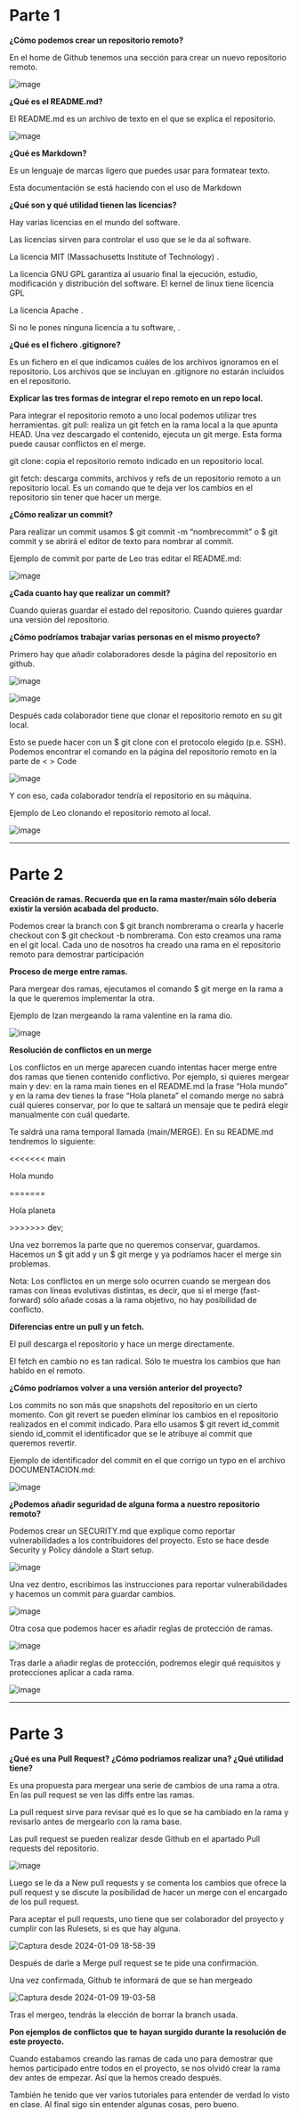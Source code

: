 # Parte 1
**¿Cómo podemos crear un repositorio remoto?**

En el home de Github tenemos una sección para crear un nuevo repositorio remoto.

![image](https://github.com/FranciscoKeiji/PajarraCrusaders/assets/153014626/416d9123-44d4-49b0-a2fa-5b68223b18fa)

**¿Qué es el README.md?**

El README.md es un archivo de texto en el que se explica el repositorio.

![image](https://github.com/FranciscoKeiji/PajarraCrusaders/assets/153014626/590b160a-96a6-49aa-93e8-5ca55bfb8ce0)

**¿Qué es Markdown?**

Es un lenguaje de marcas ligero que puedes usar para formatear texto.

Esta documentación se está haciendo con el uso de Markdown

**¿Qué son y qué utilidad tienen las licencias?**

Hay varias licencias en el mundo del software.

Las licencias sirven para controlar el uso que se le da al software. 

La licencia MIT (Massachusetts Institute of Technology) .

La licencia GNU GPL garantiza al usuario final la ejecución, estudio, modificación y distribución del software. El kernel de linux tiene licencia GPL

La licencia Apache .

Si no le pones ninguna licencia a tu software, .

**¿Qué es el fichero .gitignore?**

Es un fichero en el que indicamos cuáles de los archivos ignoramos en el repositorio. Los archivos que se incluyan en .gitignore no estarán incluidos en el repositorio.

**Explicar las tres formas de integrar el repo remoto en un repo local.**

Para integrar el repositorio remoto a uno local podemos utilizar tres herramientas.
git pull: realiza un git fetch en la rama local a la que apunta HEAD. Una vez descargado el contenido, ejecuta un git merge. Esta forma puede causar conflictos en el merge.

git clone: copia el repositorio remoto indicado en un repositorio local. 

git fetch: descarga commits, archivos y refs de un repositorio remoto a un repositorio local. Es un comando que te deja ver los cambios en el repositorio sin tener que hacer un merge.

**¿Cómo realizar un commit?**

Para realizar un commit usamos $ git commit -m “nombrecommit” o $ git commit y se abrirá el editor de texto para nombrar al commit.

Ejemplo de commit por parte de Leo tras editar el README.md:

![image](https://github.com/FranciscoKeiji/PajarraCrusaders/assets/153014626/e7c317f8-2965-489a-a750-fa650b7431ec)

**¿Cada cuanto hay que realizar un commit?**

Cuando quieras guardar el estado del repositorio. Cuando quieres guardar una versión del repositorio. 

**¿Cómo podríamos trabajar varias personas en el mismo proyecto?**

Primero hay que añadir colaboradores desde la página del repositorio en github.

![image](https://github.com/FranciscoKeiji/PajarraCrusaders/assets/153014626/49b8325a-9319-4173-8cf9-8363e11c2027)

![image](https://github.com/FranciscoKeiji/PajarraCrusaders/assets/153014626/abbefa0c-d043-4b19-866d-62912b8b8be8)

Después cada colaborador tiene que clonar el repositorio remoto en su git local.

Esto se puede hacer con un $ git clone con el protocolo elegido (p.e. SSH). Podemos encontrar el comando en la página del repositorio remoto en la parte de < > Code

![image](https://github.com/FranciscoKeiji/PajarraCrusaders/assets/153014626/4cd2f9ee-d054-42ac-b50f-ecce7a944c63)

Y con eso, cada colaborador tendría el repositorio en su máquina. 

Ejemplo de Leo clonando el repositorio remoto al local.

![image](https://github.com/FranciscoKeiji/PajarraCrusaders/assets/153014626/c8bf70ec-2730-4d92-8da4-c8ed7d43e479)


***
# Parte 2

**Creación de ramas. Recuerda que en la rama master/main sólo debería existir la versión acabada del producto.**

Podemos crear la branch con $ git branch nombrerama o crearla y hacerle checkout con $ git checkout -b nombrerama. Con esto creamos una rama en el git local. Cada uno de nosotros ha creado una rama en el repositorio remoto para demostrar participación

**Proceso de merge entre ramas.**

Para mergear dos ramas, ejecutamos el comando $ git merge en la rama a la que le queremos implementar la otra.

Ejemplo de Izan mergeando la rama valentine en la rama dio.

![image](https://github.com/FranciscoKeiji/PajarraCrusaders/assets/153659311/d2f57e61-6ff8-44f1-9fb2-96b271618502)

**Resolución de conflictos en un merge**

Los conflictos en un merge aparecen cuando intentas hacer merge entre dos ramas que tienen contenido conflictivo. Por ejemplo, si quieres mergear main y dev: en la rama main tienes en el README.md la frase “Hola mundo” y en la rama dev tienes la frase “Hola planeta” el comando merge no sabrá cuál quieres conservar, por lo que te saltará un mensaje que te pedirá elegir manualmente con cuál quedarte.

Te saldrá una rama temporal llamada (main/MERGE). En su README.md tendremos lo siguiente:

<<<<<<< main

Hola mundo

=======

Hola planeta

\>>>>>>> dev;

Una vez borremos la parte que no queremos conservar, guardamos. Hacemos un $ git add y un $ git merge y ya podríamos hacer el merge sin problemas.

Nota: Los conflictos en un merge solo ocurren cuando se mergean dos ramas con líneas evolutivas distintas, es decir, que si el merge (fast-forward) sólo añade cosas a la rama objetivo, no hay posibilidad de conflicto. 

**Diferencias entre un pull y un fetch.**

El pull descarga el repositorio y hace un merge directamente.

El fetch en cambio no es tan radical. Sólo te muestra los cambios que han habido en el remoto.

**¿Cómo podríamos volver a una versión anterior del proyecto?**

Los commits no son más que snapshots del repositorio en un cierto momento. Con git revert se pueden eliminar los cambios en el repositorio realizados en el commit indicado. Para ello usamos $ git revert id_commit siendo id_commit el identificador que se le atribuye al commit que queremos revertir.

Ejemplo de identificador del commit en el que corrigo un typo en el archivo DOCUMENTACION.md:

![image](https://github.com/FranciscoKeiji/PajarraCrusaders/assets/153659311/6c9df6d8-3be2-47d3-a655-d8e644c82d68)

**¿Podemos añadir seguridad de alguna forma a nuestro repositorio remoto?**

Podemos crear un SECURITY.md que explique como reportar vulnerabilidades a los contribuidores del proyecto. Esto se hace desde Security y Policy dándole a Start setup.

![image](https://github.com/FranciscoKeiji/PajarraCrusaders/assets/153659311/2fdbbc93-9b6e-4c87-ae3f-b6305bd0a13b)

Una vez dentro, escribimos las instrucciones para reportar vulnerabilidades y hacemos un commit para guardar cambios.

![image](https://github.com/FranciscoKeiji/PajarraCrusaders/assets/153659311/5685c581-f7ac-490f-a9f4-a4533c183a11)

Otra cosa que podemos hacer es añadir reglas de protección de ramas.

![image](https://github.com/FranciscoKeiji/PajarraCrusaders/assets/153659311/5802f002-186e-4d07-957f-611f477271d5)

Tras darle a añadir reglas de protección, podremos elegir qué requisitos y protecciones aplicar a cada rama.

![image](https://github.com/FranciscoKeiji/PajarraCrusaders/assets/153659311/bc57d5df-5194-4b99-b790-3ba9a1beefb5)


***

# Parte 3

**¿Qué es una Pull Request? ¿Cómo podriamos realizar una? ¿Qué utilidad tiene?**

Es una propuesta para mergear una serie de cambios de una rama a otra. En las pull request se ven las diffs entre las ramas.

La pull request sirve para revisar qué es lo que se ha cambiado en la rama y revisarlo antes de mergearlo con la rama base.

Las pull request se pueden realizar desde Github en el apartado Pull requests del repositorio. 

![image](https://github.com/FranciscoKeiji/PajarraCrusaders/assets/153014626/3c1b2765-dbbb-49dd-ab86-59e9752f1a1d)

Luego se le da a New pull requests y se comenta los cambios que ofrece la pull request y se discute la posibilidad de hacer un merge con el encargado de los pull request.



Para aceptar el pull requests, uno tiene que ser colaborador del proyecto y cumplir con las Rulesets, si es que hay alguna. 

![Captura desde 2024-01-09 18-58-39](https://github.com/FranciscoKeiji/PajarraCrusaders/assets/153014626/dd98e739-f8ca-47e2-829d-28b59bbb4792)

Después de darle a Merge pull request se te pide una confirmación.

Una vez confirmada, Github te informará de que se han mergeado

![Captura desde 2024-01-09 19-03-58](https://github.com/FranciscoKeiji/PajarraCrusaders/assets/153014626/bde71fd1-1500-4c0d-b1f9-376f5c4d7ae0)

Tras el mergeo, tendrás la elección de borrar la branch usada. 

**Pon ejemplos de conflictos que te hayan surgido durante la resolución de este proyecto.**

Cuando estabamos creando las ramas de cada uno para demostrar que hemos participado entre todos en el proyecto, se nos olvidó crear la rama dev antes de empezar. Así que la hemos creado después.

También he tenido que ver varios tutoriales para entender de verdad lo visto en clase. Al final sigo sin entender algunas cosas, pero bueno.

